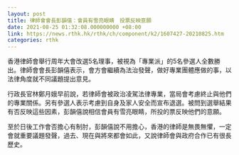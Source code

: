 ```yaml
---
layout: post
title: 律師會會長彭韻僖：會員有雪亮眼睛　投票反映意願
date: 2021-08-25 01:32:08.000000000 +08:00
link: https://news.rthk.hk/rthk/ch/component/k2/1607427-20210825.htm
categories: rthk
---
```


香港律師會舉行周年大會改選5名理事，被視為「專業派」的5名參選人全數勝出。律師會會長彭韻僖表示，會方會繼續為法治發聲，做好專業團體應做的事，以法律角度就不同議題提出意見。

行政長官林鄭月娥早前說，若律師會被政治凌駕法律專業，當局會考慮終止與他們的專業關係。另有參選人表示考慮到自身及家人安全而宣布退選。被問到選舉結果有否反映這些因素，彭韻僖說相信會員有雪亮眼睛，所投的票反映他們的意願。

至於日後工作會否擔心有制肘，彭韻僖說不用擔心，香港的律師是無畏無懼，一定會就重要議題發聲，過去、現在與將來都會如此，又說律師會與政府合作已有很長歷史。
